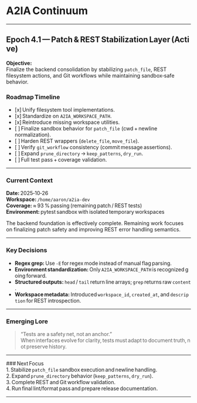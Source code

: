 # A2IA Continuum

---

## Epoch 4.1 — Patch & REST Stabilization Layer (Active)

**Objective:**  
Finalize the backend consolidation by stabilizing `patch_file`, REST filesystem actions, and Git workflows while maintaining sandbox‑safe behavior.

### Roadmap Timeline
- [x] Unify filesystem tool implementations.  
- [x] Standardize on `A2IA_WORKSPACE_PATH`.  
- [x] Reintroduce missing workspace utilities.  
- [ ] Finalize sandbox behavior for `patch_file` (cwd + newline normalization).  
- [ ] Harden REST wrappers (`delete_file`, `move_file`).  
- [ ] Verify `git_workflow` consistency (commit message assertions).  
- [ ] Expand `prune_directory` → `keep_patterns`, `dry_run`.  
- [ ] Full test pass + coverage validation.  

---

### Current Context
**Date:** 2025‑10‑26  
**Workspace:** `/home/aaron/a2ia-dev`  
**Coverage:** ≈ 93 % passing (remaining patch / REST tests)  
**Environment:** pytest sandbox with isolated temporary workspaces

The backend foundation is effectively complete. Remaining work focuses on finalizing patch safety and improving REST error handling semantics.

---

### Key Decisions
- **Regex grep:** Use `-E` for regex mode instead of manual flag parsing.  
- **Environment standardization:** Only `A2IA_WORKSPACE_PATH` is recognized going forward.  
- **Structured outputs:** `head` / `tail` return line arrays; `grep` returns raw `content`.  
- **Workspace metadata:** Introduced `workspace_id`, `created_at`, and `description` for REST introspection.

---

### Emerging Lore
> “Tests are a safety net, not an anchor.”  
When interfaces evolve for clarity, tests must adapt to document truth, not preserve history.

---

### Next Focus
1. Stabilize `patch_file` sandbox execution and newline handling.  
2. Expand `prune_directory` behavior (`keep_patterns`, `dry_run`).  
3. Complete REST and Git workflow validation.  
4. Run final lint/format pass and prepare release documentation.

---